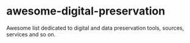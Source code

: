 # awesome-digital-preservation
Awesome list dedicated to digital and data preservation tools, sources, services and so on.
